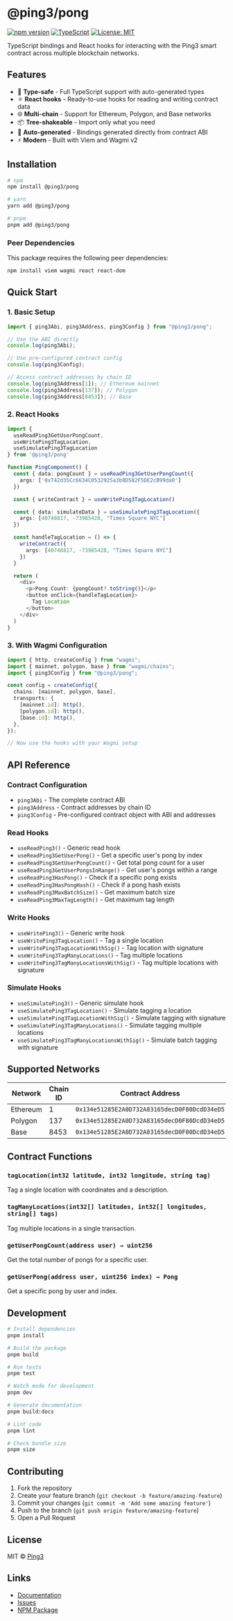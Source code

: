 # @ping3/pong

[![npm version](https://badge.fury.io/js/@ping3%2Fpong.svg)](https://badge.fury.io/js/@ping3%2Fpong)
[![TypeScript](https://img.shields.io/badge/%3C%2F%3E-TypeScript-%230074c1.svg)](http://www.typescriptlang.org/)
[![License: MIT](https://img.shields.io/badge/License-MIT-yellow.svg)](https://opensource.org/licenses/MIT)

TypeScript bindings and React hooks for interacting with the Ping3 smart contract across multiple blockchain networks.

## Features

- 🔧 **Type-safe** - Full TypeScript support with auto-generated types
- ⚛️ **React hooks** - Ready-to-use hooks for reading and writing contract data
- 🌐 **Multi-chain** - Support for Ethereum, Polygon, and Base networks
- 📦 **Tree-shakeable** - Import only what you need
- 🔄 **Auto-generated** - Bindings generated directly from contract ABI
- ⚡ **Modern** - Built with Viem and Wagmi v2

## Installation

```bash
# npm
npm install @ping3/pong

# yarn
yarn add @ping3/pong

# pnpm
pnpm add @ping3/pong
```

### Peer Dependencies

This package requires the following peer dependencies:

```bash
npm install viem wagmi react react-dom
```

## Quick Start

### 1. Basic Setup

```typescript
import { ping3Abi, ping3Address, ping3Config } from "@ping3/pong";

// Use the ABI directly
console.log(ping3Abi);

// Use pre-configured contract config
console.log(ping3Config);

// Access contract addresses by chain ID
console.log(ping3Address[1]); // Ethereum mainnet
console.log(ping3Address[137]); // Polygon
console.log(ping3Address[8453]); // Base
```

### 2. React Hooks

```typescript
import {
  useReadPing3GetUserPongCount,
  useWritePing3TagLocation,
  useSimulatePing3TagLocation
} from '@ping3/pong'

function PingComponent() {
  const { data: pongCount } = useReadPing3GetUserPongCount({
    args: ['0x742d35Cc6634C0532925a3b8D582F5DE2cB99da0']
  })

  const { writeContract } = useWritePing3TagLocation()

  const { data: simulateData } = useSimulatePing3TagLocation({
    args: [40748817, -73985428, "Times Square NYC"]
  })

  const handleTagLocation = () => {
    writeContract({
      args: [40748817, -73985428, "Times Square NYC"]
    })
  }

  return (
    <div>
      <p>Pong Count: {pongCount?.toString()}</p>
      <button onClick={handleTagLocation}>
        Tag Location
      </button>
    </div>
  )
}
```

### 3. With Wagmi Configuration

```typescript
import { http, createConfig } from "wagmi";
import { mainnet, polygon, base } from "wagmi/chains";
import { ping3Config } from "@ping3/pong";

const config = createConfig({
  chains: [mainnet, polygon, base],
  transports: {
    [mainnet.id]: http(),
    [polygon.id]: http(),
    [base.id]: http(),
  },
});

// Now use the hooks with your Wagmi setup
```

## API Reference

### Contract Configuration

- `ping3Abi` - The complete contract ABI
- `ping3Address` - Contract addresses by chain ID
- `ping3Config` - Pre-configured contract object with ABI and addresses

### Read Hooks

- `useReadPing3()` - Generic read hook
- `useReadPing3GetUserPong()` - Get a specific user's pong by index
- `useReadPing3GetUserPongCount()` - Get total pong count for a user
- `useReadPing3GetUserPongsInRange()` - Get user's pongs within a range
- `useReadPing3HasPong()` - Check if a specific pong exists
- `useReadPing3HasPongHash()` - Check if a pong hash exists
- `useReadPing3MaxBatchSize()` - Get maximum batch size
- `useReadPing3MaxTagLength()` - Get maximum tag length

### Write Hooks

- `useWritePing3()` - Generic write hook
- `useWritePing3TagLocation()` - Tag a single location
- `useWritePing3TagLocationWithSig()` - Tag location with signature
- `useWritePing3TagManyLocations()` - Tag multiple locations
- `useWritePing3TagManyLocationsWithSig()` - Tag multiple locations with signature

### Simulate Hooks

- `useSimulatePing3()` - Generic simulate hook
- `useSimulatePing3TagLocation()` - Simulate tagging a location
- `useSimulatePing3TagLocationWithSig()` - Simulate tagging with signature
- `useSimulatePing3TagManyLocations()` - Simulate tagging multiple locations
- `useSimulatePing3TagManyLocationsWithSig()` - Simulate batch tagging with signature

## Supported Networks

| Network  | Chain ID | Contract Address                             |
| -------- | -------- | -------------------------------------------- |
| Ethereum | 1        | `0x134e51285E2A0D732A83165decD0F80DcdD34eD5` |
| Polygon  | 137      | `0x134e51285E2A0D732A83165decD0F80DcdD34eD5` |
| Base     | 8453     | `0x134e51285E2A0D732A83165decD0F80DcdD34eD5` |

## Contract Functions

### `tagLocation(int32 latitude, int32 longitude, string tag)`

Tag a single location with coordinates and a description.

### `tagManyLocations(int32[] latitudes, int32[] longitudes, string[] tags)`

Tag multiple locations in a single transaction.

### `getUserPongCount(address user) → uint256`

Get the total number of pongs for a specific user.

### `getUserPong(address user, uint256 index) → Pong`

Get a specific pong by user and index.

## Development

```bash
# Install dependencies
pnpm install

# Build the package
pnpm build

# Run tests
pnpm test

# Watch mode for development
pnpm dev

# Generate documentation
pnpm build:docs

# Lint code
pnpm lint

# Check bundle size
pnpm size
```

## Contributing

1. Fork the repository
2. Create your feature branch (`git checkout -b feature/amazing-feature`)
3. Commit your changes (`git commit -m 'Add some amazing feature'`)
4. Push to the branch (`git push origin feature/amazing-feature`)
5. Open a Pull Request

## License

MIT © [Ping3](https://github.com/PingThree)

## Links

- [Documentation](https://github.com/PingThree/ping3-monorepo/tree/main/packages/pong)
- [Issues](https://github.com/PingThree/ping3-monorepo/issues)
- [NPM Package](https://www.npmjs.com/package/@ping3/pong)
